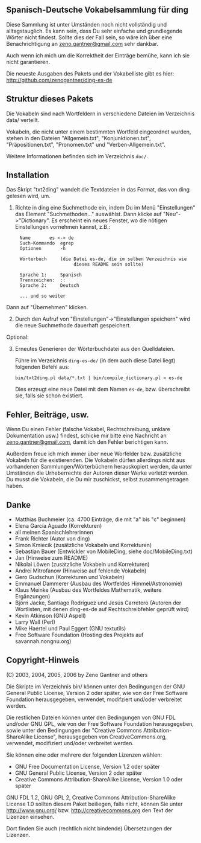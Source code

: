 Spanisch-Deutsche Vokabelsammlung für ding
------------------------------------------

Diese Sammlung ist unter Umständen noch nicht vollständig und alltagstauglich.
Es kann sein, dass Du sehr einfache und grundlegende Wörter nicht
findest. Sollte dies der Fall sein, so wäre ich über eine Benachrichtigung
an zeno.gantner@gmail.com sehr dankbar.

Auch wenn ich mich um die Korrektheit der Einträge bemühe, kann ich sie nicht
garantieren.


Die neueste Ausgaben des Pakets und der Vokabelliste gibt es hier:
http://github.com/zenogantner/ding-es-de



Struktur dieses Pakets
----------------------

Die Vokabeln sind nach Wortfeldern in verschiedene Dateien im Verzeichnis
data/ verteilt.

Vokabeln, die nicht unter einem bestimmten Wortfeld eingeordnet wurden,
stehen in den Dateien "Allgemein.txt", "Konjunktionen.txt", "Präpositionen.txt",
"Pronomen.txt" und "Verben-Allgemein.txt".

Weitere Informationen befinden sich im Verzeichnis `doc/`.


Installation
------------
Das Skript "txt2ding" wandelt die Textdateien in das Format, das von ding
gelesen wird, um.

1. Richte in ding eine Suchmethode ein, indem Du im Menü "Einstellungen"
   das Element "Suchmethoden..." auswählst. Dann klicke auf "Neu"->"Dictionary".
   Es erscheint ein neues Fenster, wo die nötigen Einstellungen vornehmen
   kannst, z.B.:

```
     Name		es <-> de
     Such-Kommando	egrep
     Optionen		-h

     Wörterbuch		(die Datei es-de, die im selben Verzeichnis wie
                         dieses README sein sollte)

     Sprache 1:		Spanisch
     Trennzeichen:	::
     Sprache 2:		Deutsch

     ... und so weiter
```

   Dann auf "Übernehmen" klicken.

2. Durch den Aufruf von "Einstellungen"->"Einstellungen speichern" wird die neue Suchmethode dauerhaft gespeichert.

Optional:

3. Erneutes Generieren der Wörterbuchdatei aus den Quelldateien.

   Führe im Verzeichnis `ding-es-de/` (in dem auch diese Datei liegt)
   folgenden Befehl aus:

   `bin/txt2ding.pl data/*.txt | bin/compile_dictionary.pl > es-de`

   Dies erzeugt eine neue Datei mit dem Namen `es-de`, bzw. überschreibt sie, falls sie schon existiert.


Fehler, Beiträge, usw.
----------------------

Wenn Du einen Fehler (falsche Vokabel, Rechtschreibung, unklare Dokumentation usw.) findest, schicke mir bitte eine Nachricht an zeno.gantner@gmail.com, damit ich den Fehler berichtigen kann.

Außerdem freue ich mich immer über neue Worfelder bzw. zusätzliche Vokabeln für die existierenden.
Die Vokabeln dürfen allerdings nicht aus vorhandenen Sammlungen/Wörterbüchern herauskopiert werden, da unter Umständen die Urheberrechte der Autoren dieser Werke verletzt werden.
Du musst die Vokabeln, die Du mir zuschickst, selbst zusammengetragen haben.


Danke
-----

 - Matthias Buchmeier (ca. 4700 Einträge, die mit "a" bis "c" beginnen)
 - Elena García Aguado (Korrekturen)
 - all meinen Spanischlehrerinnen
 - Frank Richter (Autor von ding)
 - Simon Kmiecik (zusätzliche Vokabeln und Korrekturen)
 - Sebastian Bauer (Entwickler von MobileDing, siehe doc/MobileDing.txt)
 - Jan (Hinweise zum README)
 - Nikolai Löwen (zusätzliche Vokabeln und Korrekturen)
 - Andrei Mitrofanow (Hinweise auf fehlende Vokabeln)
 - Gero Gudschun (Korrekturen und Vokabeln)
 - Emmanuel Dammerer (Ausbau des Wortfeldes Himmel/Astronomie)
 - Klaus Meinke (Ausbau des Wortfeldes Mathematik, weitere Ergänzungen)
 - Björn Jacke, Santiago Rodríguez und Jesús Carretero (Autoren der Wortlisten, mit denen ding-es-de auf Rechtschreibfehler geprüft wird)
 - Kevin Atkinson (GNU Aspell)
 - Larry Wall (Perl)
 - Mike Haertel und Paul Eggert (GNU textutils)
 - Free Software Foundation (Hosting des Projekts auf savannah.nongnu.org)


Copyright-Hinweis
-----------------

(C) 2003, 2004, 2005, 2006 by Zeno Gantner and others

Die Skripte im Verzeichnis bin/ können unter den Bedingungen der GNU General
Public License, Version 2 oder später, wie von der Free Software Foundation
herausgegeben, verwendet, modifziert und/oder verbreitet werden.

Die restlichen Dateien können unter den Bedingungen von GNU FDL und/oder
GNU GPL, wie von der Free Software Foundation herausgegeben, sowie unter
den Bedingungen der "Creative Commons Attribution-ShareAlike License",
herausgegeben von CreativeCommons.org, verwendet, modifiziert und/oder
verbreitet werden.

Sie können eine oder mehrere der folgenden Lizenzen wählen:
 * GNU Free Documentation License, Version 1.2 oder später
 * GNU General Public License, Version 2 oder später
 * Creative Commons Attribution-ShareAlike License, Version 1.0 oder später

GNU FDL 1.2, GNU GPL 2, Creative Commons Attribution-ShareAlike License  1.0
sollten diesem Paket beiliegen, falls nicht, können Sie unter
http://www.gnu.org/ bzw. http://creativecommons.org den Text der Lizenzen
einsehen.

Dort finden Sie auch (rechtlich nicht bindende) Übersetzungen der Lizenzen.

